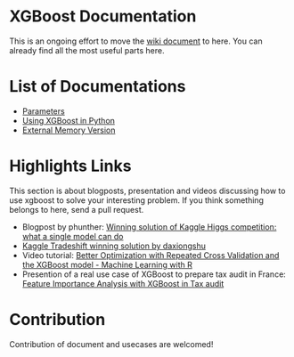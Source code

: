 XGBoost Documentation
====
This is an ongoing effort to move the [wiki document](https://github.com/dmlc/xgboost/wiki) to here. You can already find all the most useful parts here.

List of Documentations
====
* [Parameters](parameter.md)
* [Using XGBoost in Python](python.md)
* [External Memory Version](external_memory.md)

Highlights Links
====
This section is about blogposts, presentation and videos discussing how to use xgboost to solve your interesting problem. If you think something belongs to here, send a pull request.
* Blogpost by phunther: [Winning solution of Kaggle Higgs competition: what a single model can do](http://no2147483647.wordpress.com/2014/09/17/winning-solution-of-kaggle-higgs-competition-what-a-single-model-can-do/) 
* [Kaggle Tradeshift winning solution by daxiongshu](https://github.com/daxiongshu/kaggle-tradeshift-winning-solution) 
* Video tutorial: [Better Optimization with Repeated Cross Validation and the XGBoost model - Machine Learning with R](https://www.youtube.com/watch?v=Og7CGAfSr_Y)
* Presention of a real use case of XGBoost to prepare tax audit in France: [Feature Importance Analysis with XGBoost in Tax audit](http://fr.slideshare.net/MichaelBENESTY/feature-importance-analysis-with-xgboost-in-tax-audit)

Contribution
====
Contribution of document and usecases are welcomed!
